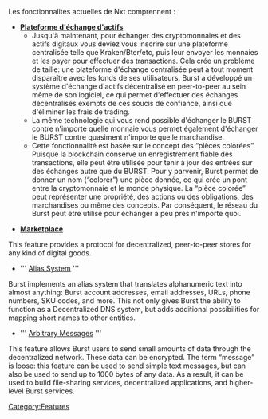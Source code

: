 <languages/> Les fonctionnalités actuelles de Nxt comprennent :

-   **[Plateforme d'échange d'actifs](plateforme-d-echange-d-actifs.md)**
    -   Jusqu'à maintenant, pour échanger des cryptomonnaies et des actifs digitaux vous deviez vous inscrire sur une plateforme centralisée telle que Kraken/Bter/etc, puis leur envoyer les monnaies et les payer pour effectuer des transactions. Cela crée un problème de taille: une plateforme d'échange centralisée peut à tout moment disparaître avec les fonds de ses utilisateurs. Burst a développé un système d'échange d'actifs décentralisé en peer-to-peer au sein même de son logiciel, ce qui permet d'effectuer des échanges décentralisés exempts de ces soucis de confiance, ainsi que d'éliminer les frais de trading.
    -   La même technologie qui vous rend possible d'échanger le BURST contre n'importe quelle monnaie vous permet également d'échanger le BURST contre quasiment n'importe quelle marchandise.
    -   Cette fonctionnalité est basée sur le concept des “pièces colorées”. Puisque la blockchain conserve un enregistrement fiable des transactions, elle peut être utilisée pour tenir à jour des entrées sur des échanges autre que du BURST. Pour y parvenir, Burst permet de donner un nom (“colorer”) une pièce donnée, ce qui crée un pont entre la cryptomonnaie et le monde physique. La “pièce colorée” peut représenter une propriété, des actions ou des obligations, des marchandises ou même des concepts. Par conséquent, le réseau du Burst peut être utilisé pour échanger à peu près n'importe quoi.

<!-- -->

-   **[Marketplace](marketplace.md)**

This feature provides a protocol for decentralized, peer-to-peer stores for any kind of digital goods.

-   ''' [Alias System](alias-system.md) '''

Burst implements an alias system that translates alphanumeric text into almost anything: Burst account addresses, email addresses, URLs, phone numbers, SKU codes, and more. This not only gives Burst the ability to function as a Decentralized DNS system, but adds additional possibilities for mapping short names to other entities.

-   ''' [Arbitrary Messages](arbitrary-messages.md) '''

This feature allows Burst users to send small amounts of data through the decentralized network. These data can be encrypted. The term “message” is loose: this feature can be used to send simple text messages, but can also be used to send up to 1000 bytes of any data. As a result, it can be used to build file-sharing services, decentralized applications, and higher-level Burst services.

<Category:Features>
